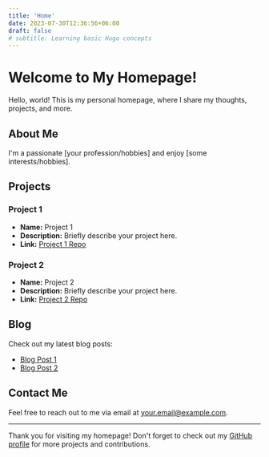 ```yaml
---
title: 'Home'
date: 2023-07-30T12:36:56+06:00
draft: false
# subtitle: Learning basic Hugo concepts
---
```


# Welcome to My Homepage!

Hello, world! This is my personal homepage, where I share my thoughts, projects, and more.

## About Me

I'm a passionate [your profession/hobbies] and enjoy [some interests/hobbies].

## Projects

### Project 1

- **Name:** Project 1
- **Description:** Briefly describe your project here.
- **Link:** [Project 1 Repo](https://github.com/yourusername/project1)

### Project 2

- **Name:** Project 2
- **Description:** Briefly describe your project here.
- **Link:** [Project 2 Repo](https://github.com/yourusername/project2)

## Blog

Check out my latest blog posts:

- [Blog Post 1](/blog/post1)
- [Blog Post 2](/blog/post2)

## Contact Me

Feel free to reach out to me via email at [your.email@example.com](mailto:your.email@example.com).

---

Thank you for visiting my homepage! Don't forget to check out my [GitHub profile](https://github.com/yourusername) for more projects and contributions.
